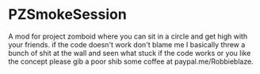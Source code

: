 # PZSmokeSession
A mod for project zomboid where you can sit in a circle and get high with your friends.
if the code doesn't work don't blame me I basically threw a bunch of shit at the wall and seen what stuck
if the code works or you like the concept please gib a poor shib some coffee at paypal.me/Robbieblaze.

